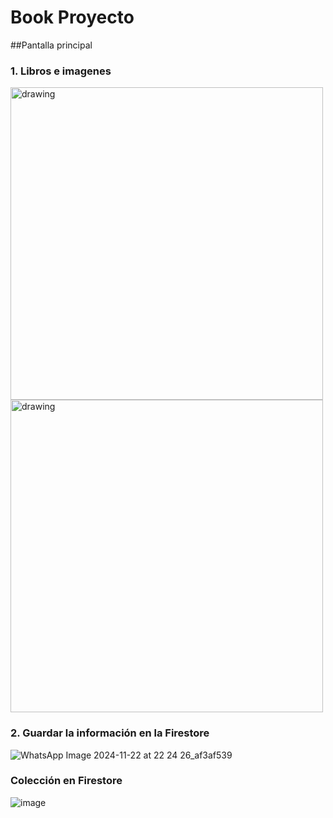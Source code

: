 # Book Proyecto

##Pantalla principal
### 1. Libros e imagenes

<img src="https://github.com/user-attachments/assets/ec4f1bbc-ee7f-44ea-89f6-afd82aecf883" alt="drawing" width="500"/>

<img src="https://github.com/user-attachments/assets/531f9e9a-fe9b-4d0b-98c3-3d77a65b0a0d" alt="drawing" width="500"/>


### 2. Guardar la información en la Firestore
![WhatsApp Image 2024-11-22 at 22 24 26_af3af539](https://github.com/user-attachments/assets/09a744b1-7cf9-4cd4-977a-a295bf3e12ad)

### Colección en Firestore
![image](https://github.com/user-attachments/assets/e2fdc60e-1b07-4dad-8c79-fdb835e3e59c)
